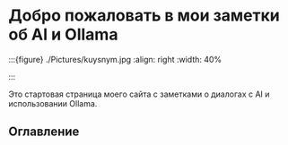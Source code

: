 # Добро пожаловать в мои заметки об AI и Ollama
:::{figure} ./Pictures/kuysnym.jpg
:align: right
:width: 40%

:::

Это стартовая страница моего сайта с заметками о диалогах с AI и использовании Ollama.



## Оглавление

```{tableofcontents}
